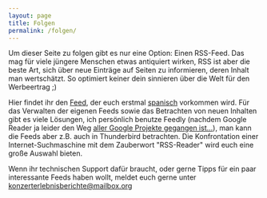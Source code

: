 ```yaml
---
layout: page
title: Folgen
permalink: /folgen/
---
```


Um dieser Seite zu folgen gibt es nur eine Option: Einen RSS-Feed. Das mag für viele jüngere Menschen etwas antiquiert wirken, RSS ist aber die beste Art, sich über neue Einträge auf Seiten zu informieren, deren Inhalt man wertschätzt. So optimiert keiner dein sinnieren über die Welt für den Werbeertrag ;)

Hier findet ihr den [Feed](https://konzerterlebnisberichte.github.io/feed.xml), der euch erstmal [spanisch](https://de.wikipedia.org/wiki/Extensible_Markup_Language) vorkommen wird. Für das Verwalten der eigenen Feeds sowie das Betrachten von neuen Inhalten gibt es viele Lösungen, ich persönlich benutze Feedly (nachdem Google Reader ja leider den Weg [aller Google Projekte gegangen ist...](https://killedbygoogle.com/)), man kann die Feeds aber z.B. auch in Thunderbird betrachten. Die Konfrontation einer Internet-Suchmaschine mit dem Zauberwort "RSS-Reader" wird euch eine große Auswahl bieten. 

Wenn ihr technischen Support dafür braucht, oder gerne Tipps für ein paar interessante Feeds haben wollt, meldet euch gerne unter konzerterlebnisberichte@mailbox.org